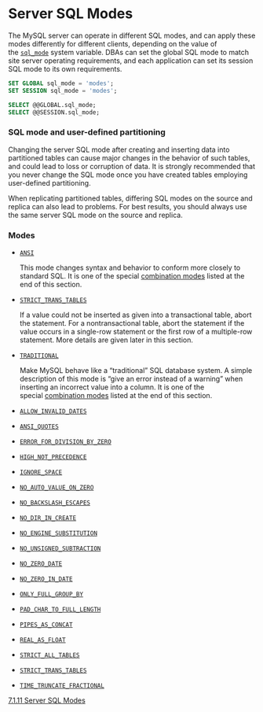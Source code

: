 # Server SQL Modes

The MySQL server can operate in different SQL modes, and can apply these modes differently for different clients, depending on the value of the [`sql_mode`](https://dev.mysql.com/doc/refman/8.4/en/server-system-variables.html#sysvar_sql_mode) system variable. DBAs can set the global SQL mode to match site server operating requirements, and each application can set its session SQL mode to its own requirements.

```sql
SET GLOBAL sql_mode = 'modes';
SET SESSION sql_mode = 'modes';

SELECT @@GLOBAL.sql_mode;
SELECT @@SESSION.sql_mode;
```

### SQL mode and user-defined partitioning

Changing the server SQL mode after creating and inserting data into partitioned tables can cause major changes in the behavior of such tables, and could lead to loss or corruption of data. It is strongly recommended that you never change the SQL mode once you have created tables employing user-defined partitioning.

When replicating partitioned tables, differing SQL modes on the source and replica can also lead to problems. For best results, you should always use the same server SQL mode on the source and replica.

### Modes

- [`ANSI`](https://dev.mysql.com/doc/refman/8.4/en/sql-mode.html#sqlmode_ansi)

    This mode changes syntax and behavior to conform more closely to standard SQL. It is one of the special [combination modes](https://dev.mysql.com/doc/refman/8.4/en/sql-mode.html#sql-mode-combo "Combination SQL Modes") listed at the end of this section.

- [`STRICT_TRANS_TABLES`](https://dev.mysql.com/doc/refman/8.4/en/sql-mode.html#sqlmode_strict_trans_tables)

    If a value could not be inserted as given into a transactional table, abort the statement. For a nontransactional table, abort the statement if the value occurs in a single-row statement or the first row of a multiple-row statement. More details are given later in this section.

- [`TRADITIONAL`](https://dev.mysql.com/doc/refman/8.4/en/sql-mode.html#sqlmode_traditional)

    Make MySQL behave like a “traditional” SQL database system. A simple description of this mode is “give an error instead of a warning” when inserting an incorrect value into a column. It is one of the special [combination modes](https://dev.mysql.com/doc/refman/8.4/en/sql-mode.html#sql-mode-combo "Combination SQL Modes") listed at the end of this section.

- [`ALLOW_INVALID_DATES`](https://dev.mysql.com/doc/refman/8.4/en/sql-mode.html#sqlmode_allow_invalid_dates)
- [`ANSI_QUOTES`](https://dev.mysql.com/doc/refman/8.4/en/sql-mode.html#sqlmode_ansi_quotes)
- [`ERROR_FOR_DIVISION_BY_ZERO`](https://dev.mysql.com/doc/refman/8.4/en/sql-mode.html#sqlmode_error_for_division_by_zero)
- [`HIGH_NOT_PRECEDENCE`](https://dev.mysql.com/doc/refman/8.4/en/sql-mode.html#sqlmode_high_not_precedence)
- [`IGNORE_SPACE`](https://dev.mysql.com/doc/refman/8.4/en/sql-mode.html#sqlmode_ignore_space)
- [`NO_AUTO_VALUE_ON_ZERO`](https://dev.mysql.com/doc/refman/8.4/en/sql-mode.html#sqlmode_no_auto_value_on_zero)
- [`NO_BACKSLASH_ESCAPES`](https://dev.mysql.com/doc/refman/8.4/en/sql-mode.html#sqlmode_no_backslash_escapes)
- [`NO_DIR_IN_CREATE`](https://dev.mysql.com/doc/refman/8.4/en/sql-mode.html#sqlmode_no_dir_in_create)
- [`NO_ENGINE_SUBSTITUTION`](https://dev.mysql.com/doc/refman/8.4/en/sql-mode.html#sqlmode_no_engine_substitution)
- [`NO_UNSIGNED_SUBTRACTION`](https://dev.mysql.com/doc/refman/8.4/en/sql-mode.html#sqlmode_no_unsigned_subtraction)
- [`NO_ZERO_DATE`](https://dev.mysql.com/doc/refman/8.4/en/sql-mode.html#sqlmode_no_zero_date)
- [`NO_ZERO_IN_DATE`](https://dev.mysql.com/doc/refman/8.4/en/sql-mode.html#sqlmode_no_zero_in_date)
- [`ONLY_FULL_GROUP_BY`](https://dev.mysql.com/doc/refman/8.4/en/sql-mode.html#sqlmode_only_full_group_by)
- [`PAD_CHAR_TO_FULL_LENGTH`](https://dev.mysql.com/doc/refman/8.4/en/sql-mode.html#sqlmode_pad_char_to_full_length)
- [`PIPES_AS_CONCAT`](https://dev.mysql.com/doc/refman/8.4/en/sql-mode.html#sqlmode_pipes_as_concat)
- [`REAL_AS_FLOAT`](https://dev.mysql.com/doc/refman/8.4/en/sql-mode.html#sqlmode_real_as_float)
- [`STRICT_ALL_TABLES`](https://dev.mysql.com/doc/refman/8.4/en/sql-mode.html#sqlmode_strict_all_tables)
- [`STRICT_TRANS_TABLES`](https://dev.mysql.com/doc/refman/8.4/en/sql-mode.html#sqlmode_strict_trans_tables)
- [`TIME_TRUNCATE_FRACTIONAL`](https://dev.mysql.com/doc/refman/8.4/en/sql-mode.html#sqlmode_time_truncate_fractional)

[7.1.11 Server SQL Modes](https://dev.mysql.com/doc/refman/8.4/en/sql-mode.html)
